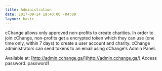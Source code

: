 ```yaml
---
title: Administration
date: 2017-09-24 19:40:00 -04:00
layout: basic
---
```


cChange allows only approved non-profits to create charities. In order to join cChange, non-profits get a encrypted token which they can use (one time only, within 7 days) to create a user account and charity. cChange administrators can send tokens to an email using cChange's Admin Panel.

Available at: [http://admin.cchange.ga/](http://admin.cchange.ga/)
Access password: password1